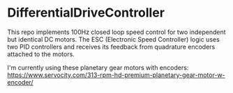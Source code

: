 # DifferentialDriveController
This repo implements 100Hz closed loop speed control for two independent but identical DC motors.
The ESC (Electronic Speed Controller) logic uses two PID controllers and receives its feedback from quadrature encoders attached to the motors.

I'm currently using these planetary gear motors with encoders:
https://www.servocity.com/313-rpm-hd-premium-planetary-gear-motor-w-encoder/
